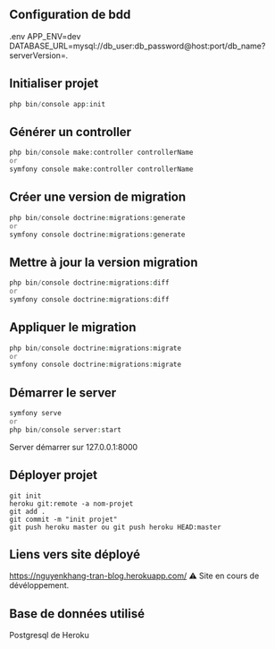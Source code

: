 ## Configuration de bdd
.env
APP_ENV=dev
DATABASE_URL=mysql://db_user:db_password@host:port/db_name?serverVersion=*.*

## Initialiser projet 
```PHP
php bin/console app:init
```

## Générer un controller
```PHP
php bin/console make:controller controllerName
or
symfony console make:controller controllerName
```

## Créer une version de migration
```PHP
php bin/console doctrine:migrations:generate
or
symfony console doctrine:migrations:generate
```

## Mettre à jour la version migration
```PHP
php bin/console doctrine:migrations:diff
or
symfony console doctrine:migrations:diff
```

## Appliquer le migration
```PHP
php bin/console doctrine:migrations:migrate
or
symfony console doctrine:migrations:migrate
```

## Démarrer le server
```PHP
symfony serve
or
php bin/console server:start
```
Server démarrer sur 127.0.0.1:8000

## Déployer projet
```GIT
git init
heroku git:remote -a nom-projet
git add .
git commit -m "init projet"
git push heroku master ou git push heroku HEAD:master 
```

## Liens vers site déployé
https://nguyenkhang-tran-blog.herokuapp.com/
:warning: Site en cours de dévéloppement.

## Base de données utilisé 
Postgresql de Heroku